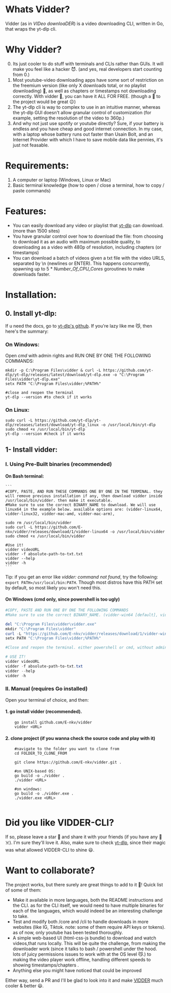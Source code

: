 # Whats Vidder? 
Vidder (as in *VIDeo downloaDER*) is a video downloading CLI, written in Go, that wraps the yt-dlp cli.

# Why Vidder?
0. Its just cooler to do stuff with terminals and CLIs rather than GUIs. It will make you feel like a hacker 😈. (and yes, real developers start counting from 0.)
1. Most youtube-video downloading apps have some sort of restriction on the freemium version (like only X downloads total, or no playlist downloading) 🤮, as well as chapters or timestamps not downloading correctly. With vidder 💪, you can have it ALL FOR FREE. (though a 🌟 to the project would be great 😉)
2. The yt-dlp cli is way to complex to use in an intuitive manner, whereas the yt-dlp GUI doesn't allow granular control of customization (for example, setting the resolution of the video to 360p.)
3. And why not just use spotify or youtube directly? Sure, if your battery is endless and you have cheap and good internet connection. In my case, with a laptop whose battery runs out faster than Usain Bolt, and an Internet Provider with which I have to save mobile data like pennies, it's just not feasable.
# Requirements:
1. A computer or laptop (Windows, Linux or Mac)
2. Basic terminal knowledge (how to open / close a terminal, how to copy / paste commands)
# Features:
- You can easily download any video or playlist that [yt-dlp](https://github.com/yt-dlp/yt-dlp) can download. (more than 1500 sites)
- You have granular control over how to download the file: from choosing to download it as an audio with maximum possible quality, to downloading as a video with 480p of resolution, including chapters (or timestamps)
- You can download a batch of videos given a txt file with the video URLS, separated by \n (newlines or ENTER). This happens concurrently, spawning up to 5 * *Number_Of_CPU_Cores* goroutines to make downloads faster.

# Installation:

## 0. Install yt-dlp:
If u need the docs, go to [yt-dlp's github](https://github.com/yt-dlp/yt-dlp). If you're lazy like me 😼, then here's the summary:

### On Windows:
Open *cmd* with admin rights and RUN ONE BY ONE THE FOLLOWING COMMANDS: 
 
```
mkdir -p C:\Program Files\vidder & curl -L https://github.com/yt-dlp/yt-dlp/releases/latest/download/yt-dlp.exe -o "C:\Program Files\vidder\yt-dlp.exe"
setx PATH "C:\Program Files\vidder;%PATH%"

#close and reopen the terminal
yt-dlp --version #to check if it works
```
### On Linux:
```
sudo curl -L https://github.com/yt-dlp/yt-dlp/releases/latest/download/yt-dlp_linux -o /usr/local/bin/yt-dlp
sudo chmod +x /usr/local/bin/yt-dlp
yt-dlp --version #check if it works
```
## 1- Install vidder:
### I. Using Pre-Built binaries (recommended)
#### On Bash terminal:

    ```
    #COPY, PASTE, AND RUN THESE COMMANDS ONE BY ONE IN THE TERMINAL. they will remove previous installation if any, then download vidder inside /usr/local/bin/vidder. then make it executable. 
    #Make sure to use the correct BINARY_NAME to download. We will use linux64 in the example below. available options are: (vidder-linux64, vidder-linux32, vidder-mac-amd, vidder-mac-arm), 

    sudo rm /usr/local/bin/vidder 
    sudo curl -L https://github.com/E-nkv/vidder/releases/download/1/vidder-linux64 -o /usr/local/bin/vidder
    sudo chmod +x /usr/local/bin/vidder 

    #Use it! 
    vidder videoURL 
    vidder -f absolute-path-to-txt.txt
    vidder --help 
    vidder -h
    ```
    
    

Tip: if you get an error like *vidder: command not found*, try the following: 
`export PATH=/usr/local/bin:PATH`. Though most distros have this PATH set by default, so most likely you won't need this.

#### On Windows (cmd only, since powershell is too ugly)
```powershell
#COPY, PASTE AND RUN ONE BY ONE THE FOLLOWING COMMANDS
#Make sure to use the correct BINARY_NAME. (vidder-win64 [default], vidder-win32)

del "C:\Program Files\vidder\vidder.exe" 
mkdir "C:\Program Files\vidder" 
curl -L "https://github.com/E-nkv/vidder/releases/download/1/vidder-win64.exe" -o "C:\Program Files\vidder\vidder.exe" 
setx PATH "C:\Program Files\vidder;%PATH%"

#Close and reopen the terminal. either powershell or cmd, without admin rights if you want.

# USE IT!
vidder videoURL 
vidder -f absolute-path-to-txt.txt
vidder --help 
vidder -h

```

### II. Manual (requires Go installed)

Open your terminal of choice, and then:

#### 1. go install vidder (recommended). 
```
    go install github.com/E-nkv/vidder
    vidder <URL>
```
#### 2. clone project (if you wanna check the source code and play with it)
```
    #navigate to the folder you want to clone from
    cd FOLDER_TO_CLONE_FROM

    git clone https://github.com/E-nkv/vidder.git .

    #on UNIX-based OS:
    go build -o ./vidder .
    ./vidder <URL>

    #on windows:
    go build -o ./vidder.exe .
    ./vidder.exe <URL>
    
```

# Did you like VIDDER-CLI?
If so, please leave a star 🌟 and share it with your friends (if you have any 🥲☠️). I'm sure they'll love it.
Also, make sure to check [yt-dlp](https://github.com/yt-dlp/yt-dlp), since their magic was what allowed VIDDER-CLI to shine 😃.

# Want to collaborate?
The project works, but there surely are great things to add to it 🤠!
Quick list of some of them:
- Make it available in more languages, both the README instructions and the CLI. as for the CLI itself, we would need to have multiple binaries for each of the languages, which would indeed be an interesting challenge to take.
- Test and modify both /core and /cli to handle downloads in more websites (like IG, Tiktok. note: some of them require API keys or tokens). as of now, only youtube has been tested thoroughly.
- A simple web-based UI (html-css-js bundle) to download and watch videos,that runs locally. This will be quite the challenge, from making the downloader work (since it talks to bash / powershell under the hood. lots of juicy permissions issues to work with at the OS level 😼.) to making the video player work offline, handling different speeds to showing timestamps/chapters .
- Anything else you might have noticed that could be improved

Either way, send a PR and I'll be glad to look into it and make [VIDDER](https://github.com/E-nkv/vidder) much cooler & better 😃.
